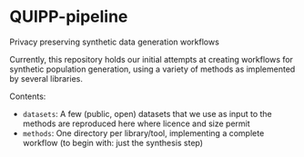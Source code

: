 # QUIPP-pipeline
Privacy preserving synthetic data generation workflows

Currently, this repository holds our initial attempts at creating workflows for synthetic population generation, 
using a variety of methods as implemented by several libraries.

Contents:
 - `datasets`: A few (public, open) datasets that we use as input to the methods are reproduced here where licence and
   size permit
 - `methods`: One directory per library/tool, implementing a complete workflow (to begin with: just the synthesis step)
